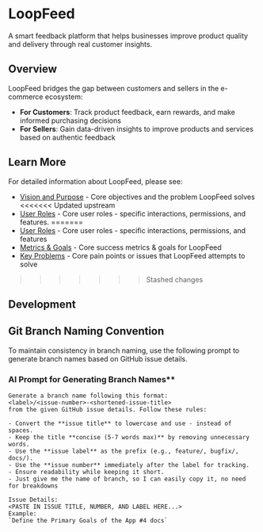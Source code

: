 # LoopFeed

A smart feedback platform that helps businesses improve product quality and delivery through real customer insights.

## Overview

LoopFeed bridges the gap between customers and sellers in the e-commerce ecosystem:

- **For Customers**: Track product feedback, earn rewards, and make informed purchasing decisions
- **For Sellers**: Gain data-driven insights to improve products and services based on authentic feedback

## Learn More

For detailed information about LoopFeed, please see:

- [Vision and Purpose](./VISION.md) - Core objectives and the problem LoopFeed solves
<<<<<<< Updated upstream
- [User Roles](./USER_ROLES.md) - Core user roles - specific interactions, permissions, and features.
=======
- [User Roles](./USER_ROLES.md) - Core user roles - specific interactions, permissions, and features
- [Metrics & Goals](./METRICS_AND_GOALS.md) - Core success metrics & goals for LoopFeed
- [Key Problems](./KEY_PROBLEMS.md) - Core pain points or issues that LoopFeed attempts to solve
>>>>>>> Stashed changes


## Development

## Git Branch Naming Convention

To maintain consistency in branch naming, use the following prompt to generate branch names based on GitHub issue details.

### AI Prompt for Generating Branch Names**
```plaintext
Generate a branch name following this format:  
<label>/<issue-number>-<shortened-issue-title>  
from the given GitHub issue details. Follow these rules:  

- Convert the **issue title** to lowercase and use - instead of spaces.  
- Keep the title **concise (5-7 words max)** by removing unnecessary words.  
- Use the **issue label** as the prefix (e.g., feature/, bugfix/, docs/).  
- Use the **issue number** immediately after the label for tracking.  
- Ensure readability while keeping it short.
- Just give me the name of branch, so I can easily copy it, no need for breakdowns

Issue Details:
<PASTE IN ISSUE TITLE, NUMBER, AND LABEL HERE...>
Example:
`Define the Primary Goals of the App #4 docs`
```
